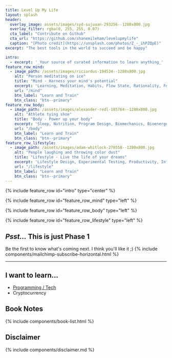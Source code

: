 ```yaml
---
title: Level Up My Life
layout: splash
header:
  overlay_image: assets/images/syd-sujuaan-293256--1280x800.jpg
  overlay_filter: rgba(0, 255, 255, 0.07)
  cta_label: "Contribute on Github"
  cta_url: "https://github.com/shanemileham/levelupmylife"
  caption: "[Photo credit](https://unsplash.com/photos/Z_-_ihPZQpE)"
excerpt: "The best tools in the world to succeed and be happy"

intro:
  - excerpt: '_Your source of curated information to learn anything_'
feature_row_mind:
  - image_path: /assets/images/riciardus-194534--1280x800.jpg
    alt: "Person meditating on ice"
    title: "Mind - Harness your mind's potential"
    excerpt: 'Learning, Meditation, Habits, Flow State, Rationality, Formal Logic, Lucid Dreaming...'
    url: "/mind"
    btn_label: "Learn and Train"
    btn_class: "btn--primary"
feature_row_body:
  - image_path: /assets/images/alexander-redl-185764--1280x800.jpg
    alt: "Athlete tying shoe"
    title: "Body - Power up your body"
    excerpt: 'Sleep, Nutrition, Program Design, Biomechanics, Bioenergetics, Endocrinology...'
    url: "/body"
    btn_label: "Learn and Train"
    btn_class: "btn--primary"
feature_row_lifestyle:
  - image_path: /assets/images/adam-whitlock-270558--1280x800.jpg
    alt: "People laughing and throwing color dust"
    title: "Lifestyle - Live the life of your dreams"
    excerpt: 'Lifestyle Design, Experimental Testing, Productivity, Information Organization...'
    url: "/lifestyle"
    btn_label: "Learn and Train"
    btn_class: "btn--primary"
---
```


{% include feature_row id="intro" type="center" %}

{% include feature_row id="feature_row_mind" type="left" %}

{% include feature_row id="feature_row_body" type="left" %}

{% include feature_row id="feature_row_lifestyle" type="left" %}

## _Psst..._ This is just Phase 1
Be the first to know what's coming next. I think you'll like it ;)
{% include components/mailchimp-subscribe-horizontal.html %}

---

## I want to learn...
* [Programming / Tech](https://github.com/sindresorhus/awesome)
* Cryptocurrency

## Book Notes
{% include components/book-list.html %}

## Disclaimer
{% include components/disclaimer.md %}
